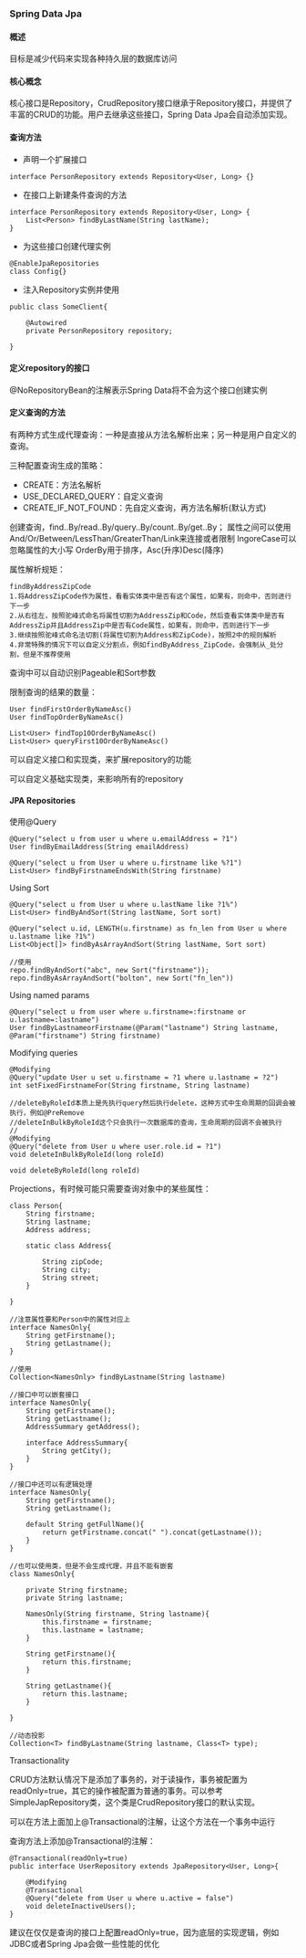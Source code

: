 ### Spring Data Jpa

#### 概述
目标是减少代码来实现各种持久层的数据库访问

#### 核心概念
核心接口是Repository，CrudRepository接口继承于Repository接口，并提供了丰富的CRUD的功能。用户去继承这些接口，Spring Data Jpa会自动添加实现。

#### 查询方法
* 声明一个扩展接口

```
interface PersonRepository extends Repository<User, Long> {}
```

* 在接口上新建条件查询的方法

```
interface PersonRepository extends Repository<User, Long> {
	List<Person> findByLastName(String lastName);
}
```

* 为这些接口创建代理实例

```
@EnableJpaRepositories
class Config{}
```

* 注入Repository实例并使用

```
public class SomeClient{

	@Autowired	
	private PersonRepository repository;

}
```

#### 定义repository的接口
@NoRepositoryBean的注解表示Spring Data将不会为这个接口创建实例

#### 定义查询的方法
有两种方式生成代理查询：一种是直接从方法名解析出来；另一种是用户自定义的查询。

三种配置查询生成的策略：

* CREATE：方法名解析
* USE_DECLARED_QUERY：自定义查询
* CREATE_IF_NOT_FOUND：先自定义查询，再方法名解析(默认方式)

创建查询，find..By/read..By/query..By/count..By/get..By；
属性之间可以使用And/Or/Between/LessThan/GreaterThan/Link来连接或者限制
IngoreCase可以忽略属性的大小写
OrderBy用于排序，Asc(升序)Desc(降序)

属性解析规矩：

```
findByAddressZipCode
1.将AddressZipCode作为属性，看看实体类中是否有这个属性，如果有，则命中，否则进行下一步
2.从右往左，按照驼峰式命名将属性切割为AddressZip和Code，然后查看实体类中是否有AddressZip并且AddressZip中是否有Code属性，如果有，则命中，否则进行下一步
3.继续按照驼峰式命名法切割(将属性切割为Address和ZipCode)，按照2中的规则解析
4.非常特殊的情况下可以自定义分割点，例如findByAddress_ZipCode，会强制从_处分割，但是不推荐使用
```

查询中可以自动识别Pageable和Sort参数

限制查询的结果的数量：

```
User findFirstOrderByNameAsc()
User findTopOrderByNameAsc()

List<User> findTop10OrderByNameAsc()
List<User> queryFirst10OrderByNameAsc()
```

可以自定义接口和实现类，来扩展repository的功能

可以自定义基础实现类，来影响所有的repository

#### JPA Repositories
使用@Query

```
@Query("select u from user u where u.emailAddress = ?1")
User findByEmailAddress(String emailAddress)

@Query("select u from User u where u.firstname like %?1")
List<User> findByFirstnameEndsWith(String firstname)
```

Using Sort

```
@Query("select u from User u where u.lastName like ?1%")
List<User> findByAndSort(String lastName, Sort sort)

@Query("select u.id, LENGTH(u.firstname) as fn_len from User u where u.lastname like ?1%")
List<Object[]> findByAsArrayAndSort(String lastName, Sort sort)

//使用
repo.findByAndSort("abc", new Sort("firstname"));
repo.findByAsArrayAndSort("bolton", new Sort("fn_len"))
```

Using named params

```
@Query("select u from user where u.firstname=:firstname or u.lastname=:lastname")
User findByLastnameorFirstname(@Param("lastname") String lastname, @Param("firstname") String firstname)
```

Modifying queries

```
@Modifying
@Query("update User u set u.firstname = ?1 where u.lastname = ?2")
int setFixedFirstnameFor(String firstname, String lastname)

//deleteByRoleId本质上是先执行query然后执行delete，这种方式中生命周期的回调会被执行，例如@PreRemove
//deleteInBulkByRoleId这个只会执行一次数据库的查询，生命周期的回调不会被执行
//
@Modifying
@Query("delete from User u where user.role.id = ?1")
void deleteInBulkByRoleId(long roleId)

void deleteByRoleId(long roleId)
```

Projections，有时候可能只需要查询对象中的某些属性：

```
class Person{
	String firstname;
	String lastname;
	Address address;
	
	static class Address{
		
		String zipCode;
		String city;
		String street;	
	}

}

//注意属性要和Person中的属性对应上
interface NamesOnly{
	String getFirstname();
	String getLastname();
}

//使用
Collection<NamesOnly> findByLastname(String lastname)

//接口中可以嵌套接口
interface NamesOnly{
	String getFirstname();
	String getLastname();
	AddressSummary getAddress();
	
	interface AddressSummary{
		String getCity();
	}
}

//接口中还可以有逻辑处理
interface NamesOnly{
	String getFirstname();
	String getLastname();

	default String getFullName(){
		return getFirstname.concat(" ").concat(getLastname());
	}
}

//也可以使用类，但是不会生成代理，并且不能有嵌套
class NamesOnly{
	
	private String firstname;
	private String lastname;

	NamesOnly(String firstname, String lastname){
		this.firstname = firstname;
		this.lastname = lastname;
	}

	String getFirstname(){
		return this.firstname;
	}

	String getLastname(){
		return this.lastname;
	}

}

//动态投影
Collection<T> findByLastname(String lastname, Class<T> type);

```

Transactionality

CRUD方法默认情况下是添加了事务的，对于读操作，事务被配置为readOnly=true，其它的操作被配置为普通的事务。可以参考SimpleJapRepository类，这个类是CrudRepository接口的默认实现。

可以在方法上面加上@Transactional的注解，让这个方法在一个事务中运行

查询方法上添加@Transactional的注解：

```
@Transactional(readOnly=true)
public interface UserRepository extends JpaRepository<User, Long>{

	@Modifying
	@Transactional
	@Query("delete from User u where u.active = false")
	void deleteInactiveUsers();
}
```

建议在仅仅是查询的接口上配置readOnly=true，因为底层的实现逻辑，例如JDBC或者Spring Jpa会做一些性能的优化